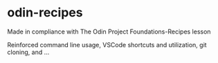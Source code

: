 # odin-recipes
Made in compliance with The Odin Project Foundations-Recipes lesson

Reinforced command line usage, VSCode shortcuts and utilization, git cloning, and ...